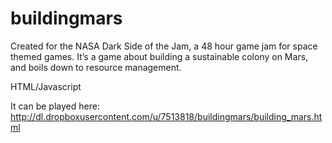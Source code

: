 buildingmars
============

Created for the NASA Dark Side of the Jam, a 48 hour game jam for space themed games. It’s a game about building a sustainable colony on Mars, and boils down to resource management.

HTML/Javascript

It can be played here: http://dl.dropboxusercontent.com/u/7513818/buildingmars/building_mars.html
